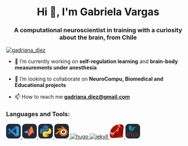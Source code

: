 <h1 align="center">Hi 👋, I'm Gabriela Vargas</h1>
<h3 align="center">A computational neuroscientist in training with a curiosity about the brain, from Chile </h3>

<p align="left"> <a href="https://twitter.com/gadriana_diez" target="blank"><img src="https://img.shields.io/twitter/follow/gadriana_diez?logo=twitter&style=for-the-badge" alt="gadriana_diez" /></a> </p>

- 🔭 I’m currently working on **self-regulation learning** and **brain-body measurements under anesthesia**

- 👯 I’m looking to collaborate on **NeuroCompu, Biomedical and Educational projects**

- 📫 How to reach me **gadriana.diez@gmail.com**



</p>

<h3 align="left">Languages and Tools:</h3> <p align="left"> <a href="https://code.visualstudio.com/" target="_blank"> <img src="https://raw.githubusercontent.com/tandpfun/skill-icons/main/icons/VSCode-Dark.svg" alt="vscode" width="40" height="40"/> </a> <a href="https://www.mathworks.com/" target="_blank"> <img src="https://raw.githubusercontent.com/tandpfun/skill-icons/main/icons/Matlab-Dark.svg" alt="matlab" width="40" height="40"/>   </a> <a href="https://www.python.org/" target="_blank"> <img src="https://raw.githubusercontent.com/tandpfun/skill-icons/main/icons/Python-Dark.svg" alt="python" width="40" height="40"/>  </a> <a href="https://www.blender.org/" target="_blank"> <img src="https://raw.githubusercontent.com/tandpfun/skill-icons/main/icons/Blender-Dark.svg" alt="blender" width="40" height="40"/> </a> <a href="https://gohugo.io/" target="_blank"> <img src="https://api.iconify.design/logos-hugo.svg" alt="hugo" width="40" height="40"/> </a> <a href="https://jekyllrb.com/" target="_blank"> <img src="https://www.vectorlogo.zone/logos/jekyllrb/jekyllrb-icon.svg" alt="jekyll" width="40" height="40"/> </a> <a href="https://www.ruby-lang.org/en/" target="_blank"> <img src="https://raw.githubusercontent.com/devicons/devicon/master/icons/ruby/ruby-original.svg" alt="ruby" width="40" height="40"/ </a> <a href="https://www.latex-project.org/" target="_blank"> <img src="https://raw.githubusercontent.com/tandpfun/skill-icons/main/icons/LaTeX-Dark.svg" alt="latex" width="40" height="40"/> </a> </p>
